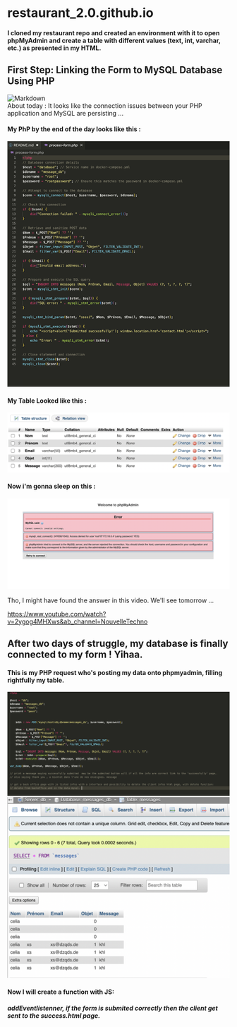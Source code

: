 # restaurant_2.0.github.io

#### I cloned my restaurant repo and created an environment with it to open phpMyAdmin and create a table with different values (text, int, varchar, etc.) as presented in my HTML.

## First Step: Linking the Form to MySQL Database Using PHP

![Markdown](https://media.giphy.com/media/v1.Y2lkPTc5MGI3NjExYTVoYjFiOGJsNDY5cHVoMTlqNDdqNjVjaW5hMzNoNWhjNzQxMTZuOSZlcD12MV9pbnRlcm5hbF9naWZfYnlfaWQmY3Q9Zw/l1Asw5PEDPSxZJoKQ/giphy.gif)
<br> About today : It looks like the connection issues between your PHP application and MySQL are persisting ... 

#### My PhP by the end of the day looks like this : 

<img src="./application/source/php.png" alt="Alt text" title="links" width="600px">

#### My Table Looked like this : 

<img src="./application/source/table.png" alt="Alt text" title="links" width="600px">

#### Now i'm gonna sleep on this : 

<img src="./application/source/error.png" alt="Alt text" title="links" width="600px">

Tho, I might have found the answer in this video. We'll see tomorrow ...

https://www.youtube.com/watch?v=2ygog4MHXws&ab_channel=NouvelleTechno

## After two days of struggle, my database is finally connected to my form ! Yihaa. 

#### This is my PHP request who's posting my data onto phpmyadmin, filling rightfully my table. 

<img src="./application/source/phpdone.png" alt="Alt text" title="links" width="600px">

<img src="./application/source/phpmy.png" alt="Alt text" title="links" width="600px">

#### Now I will create a function with JS: 

##### addEventlistenner, if the form is submited correctly then the client get sent to the success.html page.